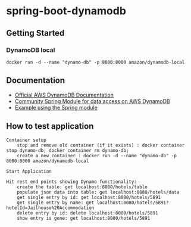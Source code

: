 # spring-boot-dynamodb
## Getting Started
### DynamoDB local
```
docker run -d --name "dynamo-db" -p 8000:8000 amazon/dynamodb-local
```

## Documentation
- [Official AWS DynamoDB Documentation](https://docs.aws.amazon.com/amazondynamodb/latest/developerguide/GettingStarted.Java.html)
- [Community Spring Module for data access on AWS DynamoDB](https://github.com/derjust/spring-data-dynamodb)
- [Example using the Spring module](https://www.baeldung.com/spring-data-dynamodb)

## How to test application
```
Container setup
	stop and remove old container (if it exists) : docker container stop dynamo-db; docker container rm dynamo-db;
	create a new container : docker run -d --name "dynamo-db" -p 8000:8000 amazon/dynamodb-local

Start Application

Hit rest end points showing Dynamo functionality: 
	create the table: get localhost:8080/hotels/table
	populate json data into table: get localhost:8080/hotels/data
	get single entry by id: get localhost:8080/hotels/5891
	get single entry by name: get localhost:8080/hotels/5891?hotelId=Jailhouse%20Accommodation 
	delete entry by id: delete localhost:8080/hotels/5891
	show entry is gone: get localhost:8080/hotels/5891
```
